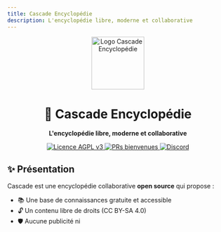 ```yaml
---
title: Cascade Encyclopédie
description: L'encyclopédie libre, moderne et collaborative
---
```


<p align="center">
  <a href="https://github.com/cascadeencyclopedie/cascade">
    <img src="https://raw.githubusercontent.com/cascadeencyclopedie/cascade/branding/master/IMG_0001%203.svg" width="120" alt="Logo Cascade Encyclopédie">
  </a>
</p>

<h1 align="center">🌊 Cascade Encyclopédie</h1>

<p align="center">
  <strong>L'encyclopédie libre, moderne et collaborative</strong>
</p>

<p align="center">
  <a href="https://github.com/cascade-encyclopedie/cascade/blob/main/LICENSE">
    <img src="https://img.shields.io/badge/Licence-AGPL%20v3-blue" alt="Licence AGPL v3" />
  </a>
  <a href="https://github.com/cascade-encyclopedie/cascade/issues">
    <img src="https://img.shields.io/badge/PRs-bienvenues-green" alt="PRs bienvenues" />
  </a>
  <a href="https://discord.gg/example">
    <img src="https://img.shields.io/badge/Rejoignez-nous%20sur%20Discord-7289DA" alt="Discord" />
  </a>
</p>

## ✨ Présentation

Cascade est une encyclopédie collaborative **open source** qui propose :
- 📚 Une base de connaissances gratuite et accessible
- 🔓 Un contenu libre de droits (CC BY-SA 4.0)
- 🛡️ Aucune publicité ni 